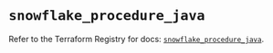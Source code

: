 # `snowflake_procedure_java`

Refer to the Terraform Registry for docs: [`snowflake_procedure_java`](https://registry.terraform.io/providers/snowflakedb/snowflake/2.3.0/docs/resources/procedure_java).
